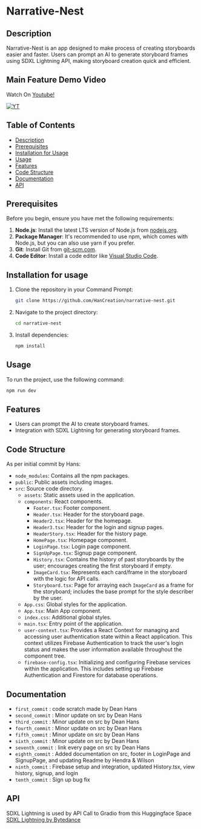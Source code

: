 # Narrative-Nest

## Description

Narrative-Nest is an app designed to make process of creating storyboards easier and faster. Users can prompt an AI to generate storyboard frames using SDXL Lightning API, making storyboard creation quick and efficient.

## Main Feature Demo Video
Watch On [Youtube!](https://youtu.be/kGh9TZgXx-k)

[![YT](https://img.youtube.com/vi/kGh9TZgXx-k/maxresdefault.jpg)](https://youtu.be/kGh9TZgXx-k)

## Table of Contents

- [Description](#description)
- [Prerequisites](#prerequisites)
- [Installation for Usage](#installation-for-usage)
- [Usage](#usage)
- [Features](#features)
- [Code Structure](#code-structure)
- [Documentation](#documentation)
- [API](#api)

## Prerequisites

Before you begin, ensure you have met the following requirements:

1. **Node.js**: Install the latest LTS version of Node.js from [nodejs.org](https://nodejs.org/).
2. **Package Manager**: It's recommended to use npm, which comes with Node.js, but you can also use yarn if you prefer.
3. **Git**: Install Git from [git-scm.com](https://git-scm.com/).
4. **Code Editor**: Install a code editor like [Visual Studio Code](https://code.visualstudio.com/).

<!-- ## Contributing

Steps to contribute:

1. Fork the repository.
2. Create a new branch (`git checkout -b feature/your-feature`).
3. Navigate to the project directory in the command prompt.
4. Install dependencies:
   ```sh
   npm install
   ```
5. Run the application locally:
   ```sh
   npm run dev
   ```
6. Commit your changes (`git commit -m 'Add some feature'`).
7. Push to the branch (`git push origin feature/your-feature`).
8. Open a Pull Request. -->

## Installation for usage

1. Clone the repository in your Command Prompt:

   ```sh
   git clone https://github.com/HanCreation/narrative-nest.git
   ```

2. Navigate to the project directory:

   ```sh
   cd narrative-nest
   ```

3. Install dependencies:
   ```sh
   npm install
   ```

## Usage

To run the project, use the following command:

```sh
npm run dev
```

## Features

- Users can prompt the AI to create storyboard frames.
- Integration with SDXL Lightning for generating storyboard frames.

## Code Structure

As per initial commit by Hans:

- `node_modules`: Contains all the npm packages.
- `public`: Public assets including images.
- `src`: Source code directory.
  - `assets`: Static assets used in the application.
  - `components`: React components.
    - `Footer.tsx`: Footer component.
    - `Header.tsx`: Header for the storyboard page.
    - `Header2.tsx`: Header for the homepage.
    - `Header3.tsx`: Header for the login and signup pages.
    - `HeaderStory.tsx`: Header for the history page.
    - `HomePage.tsx`: Homepage component.
    - `LoginPage.tsx`: Login page component.
    - `SignUpPage.tsx`: Signup page component.
    - `History.tsx`: Contains the history of past storyboards by the user; encourages creating the first storyboard if empty.
    - `ImageCard.tsx`: Represents each card/frame in the storyboard with the logic for API calls.
    - `Storyboard.tsx`: Page for arraying each `ImageCard` as a frame for the storyboard; includes the base prompt for the style describer by the user.
  - `App.css`: Global styles for the application.
  - `App.tsx`: Main App component.
  - `index.css`: Additional global styles.
  - `main.tsx`: Entry point of the application.
  - `user-context.tsx`: Provides a React Context for managing and accessing user authentication state within a React application. This context utilizes Firebase Authentication to track the user's login status and makes the user information available throughout the component tree.
  - `firebase-config.tsx`: Initializing and configuring Firebase services within the application. This includes setting up Firebase Authentication and Firestore for database operations.

## Documentation

- `first_commit` : code scratch made by Dean Hans
- `second_commit` : Minor update on src by Dean Hans
- `third_commit` : Minor update on src by Dean Hans
- `fourth_commit` : Minor update on src by Dean Hans
- `fifth_commit` : Minor update on src by Dean Hans
- `sixth_commit` : Minor update on src by Dean Hans
- `seventh_commit` : link every page on src by Dean Hans
- `eighth_commit` : Added documentation on src, footer in LoginPage and SignupPage, and updating Readme by Hendra & Wilson
- `ninth_commit` : Firebase setup and integration, updated History.tsx, view history, signup, and login
- `tenth_commit` : Sign up bug fix

## API

SDXL Lightning is used by API Call to Gradio from this Huggingface Space [SDXL Lightning by Bytedance](https://huggingface.co/spaces/ByteDance/SDXL-Lightning)

